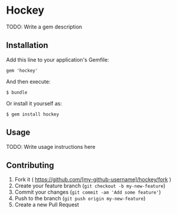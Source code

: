 # Hockey

TODO: Write a gem description

## Installation

Add this line to your application's Gemfile:

    gem 'hockey'

And then execute:

    $ bundle

Or install it yourself as:

    $ gem install hockey

## Usage

TODO: Write usage instructions here

## Contributing

1. Fork it ( https://github.com/[my-github-username]/hockey/fork )
2. Create your feature branch (`git checkout -b my-new-feature`)
3. Commit your changes (`git commit -am 'Add some feature'`)
4. Push to the branch (`git push origin my-new-feature`)
5. Create a new Pull Request
